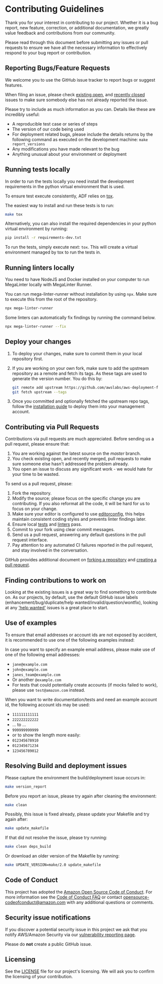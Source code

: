 # Contributing Guidelines

Thank you for your interest in contributing to our project. Whether it is a bug
report, new feature, correction, or additional documentation, we greatly value
feedback and contributions from our community.

Please read through this document before submitting any issues or pull requests
to ensure we have all the necessary information to effectively respond to your
bug report or contribution.

## Reporting Bugs/Feature Requests

We welcome you to use the GitHub issue tracker to report bugs or suggest
features.

When filing an issue, please check
[existing open](https://github.com/awslabs/aws-deployment-framework/issues),
and [recently closed](https://github.com/awslabs/aws-deployment-framework/issues?utf8=%E2%9C%93&q=is%3Aissue%20is%3Aclosed%20)
issues to make sure somebody else has not already reported the issue.

Please try to include as much information as you can.
Details like these are incredibly useful:

- A reproducible test case or series of steps
- The version of our code being used
- For deployment related bugs, please include the details returns by the
  following command as executed on the development machine:
  `make report_versions`
- Any modifications you have made relevant to the bug
- Anything unusual about your environment or deployment

## Running tests locally

In order to run the tests locally you need install the development requirements
in the python virtual environment that is used.

To ensure test execute consistently, ADF relies on
[tox](https://pypi.org/project/tox/).

The easiest way to install and run these tests is to run:

```bash
make tox
```

Alternatively, you can also install the required dependencies in your
python virtual environment by running:

```bash
pip install -r requirements-dev.txt
```

To run the tests, simply execute next: `tox`.
This will create a virtual environment managed by tox to run the tests in.

## Running linters locally

You need to have NodeJS and Docker installed on your computer to run MegaLinter
locally with MegaLinter Runner.

You can run mega-linter-runner without installation by using `npx`.
Make sure to execute this from the root of the repository.

```sh
npx mega-linter-runner
```

Some linters can automatically fix findings by running the command below.

```sh
npx mega-linter-runner --fix
```

## Deploy your changes

1. To deploy your changes, make sure to commit them in your local repository
   first.
2. If you are working on your own fork, make sure to add the upstream
   repository as a remote and fetch its tags. As these tags are used to
   generate the version number. You do this by:

   ```bash
   git remote add upstream https://github.com/awslabs/aws-deployment-framework
   git fetch upstream --tags
   ```

3. Once you committed and optionally fetched the upstream repo tags, follow the
   [installation guide](./docs/installation-guide.md) to deploy them into your
   management account.

## Contributing via Pull Requests

Contributions via pull requests are much appreciated.
Before sending us a pull request, please ensure that:

1. You are working against the latest source on the *master* branch.
2. You check existing open, and recently merged, pull requests to make sure
   someone else hasn't addressed the problem already.
3. You open an issue to discuss any significant work - we would hate for your
   time to be wasted.

To send us a pull request, please:

1. Fork the repository.
2. Modify the source; please focus on the specific change you are contributing.
   If you also reformat all the code, it will be hard for us to focus on your
   change.
3. Make sure your editor is configured to use
   [editorconfig](https://editorconfig.org/), this helps maintain consistent
   coding styles and prevents linter findings later.
4. Ensure local [tests](#running-tests-locally) and
   [linters](#running-linters-locally) pass.
5. Commit to your fork using clear commit messages.
6. Send us a pull request, answering any default questions in the pull request
   interface.
7. Pay attention to any automated CI failures reported in the pull request, and
   stay involved in the conversation.

GitHub provides additional document on
[forking a repository](https://help.github.com/articles/fork-a-repo/) and
[creating a pull request](https://help.github.com/articles/creating-a-pull-request/).

## Finding contributions to work on

Looking at the existing issues is a great way to find something to contribute
on. As our projects, by default, use the default GitHub issue labels
(enhancement/bug/duplicate/help wanted/invalid/question/wontfix), looking at
any ['help wanted'](https://github.com/awslabs/aws-deployment-framework/labels/help%20wanted)
issues is a great place to start.

## Use of examples

To ensure that email addresses or account ids are not exposed by accident,
it is recommended to use one of the following examples instead:

In case you want to specify an example email address, please make use of one of
the following email addresses:

- `jane@example.com`
- `john@example.com`
- `janes_team@example.com`
- Or another `@example.com`
- For tests that could potentially create accounts (if mocks failed to work),
  please use `test@amazon.com` instead.

When you want to write documentation/tests and need an example account id, the
following account ids may be used:

- `111111111111`
- `222222222222`
- ... to ...
- `999999999999`
- or to show the length more easily:
- `012345678910`
- `012345671234`
- `123456789012`

## Resolving Build and deployment issues

Please capture the environment the build/deployment issue occurs in:

```bash
make version_report
```

Before you report an issue, please try again after cleaning the environment:

```bash
make clean
```

Possibly, this issue is fixed already, please update your Makefile and try
again after:

```bash
make update_makefile
```

If that did not resolve the issue, please try running:

```bash
make clean deps_build
```

Or download an older version of the Makefile by running:

```bash
make UPDATE_VERSION=make/2.0 update_makefile
```

## Code of Conduct

This project has adopted the
[Amazon Open Source Code of Conduct](https://aws.github.io/code-of-conduct).
For more information see the
[Code of Conduct FAQ](https://aws.github.io/code-of-conduct-faq) or contact
[opensource-codeofconduct@amazon.com](mailto:opensource-codeofconduct@amazon.com)
with any additional questions or comments.

## Security issue notifications

If you discover a potential security issue in this project we ask that you
notify AWS/Amazon Security via our
[vulnerability reporting page](http://aws.amazon.com/security/vulnerability-reporting/).

Please do **not** create a public GitHub issue.

## Licensing

See the [LICENSE](LICENSE.txt)
file for our project's licensing. We will ask you to confirm the licensing of
your contribution.

